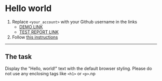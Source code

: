 # Hello world
1. Replace `<your_account>` with your Github username in the links
    - [DEMO LINK](https://danylo-onishchuk.github.io/layout_hello-world/) <br>
    - [TEST REPORT LINK](https://danylo-onishchuk.github.io/layout_hello-world/report/html_report/)
2. Follow [this instructions](https://mate-academy.github.io/layout_task-guideline/)
___

## The task 
Display the "Hello, world!" text with the default browser styling. Please do not 
use any enclosing tags like `<h1>` or `<p>`.np
